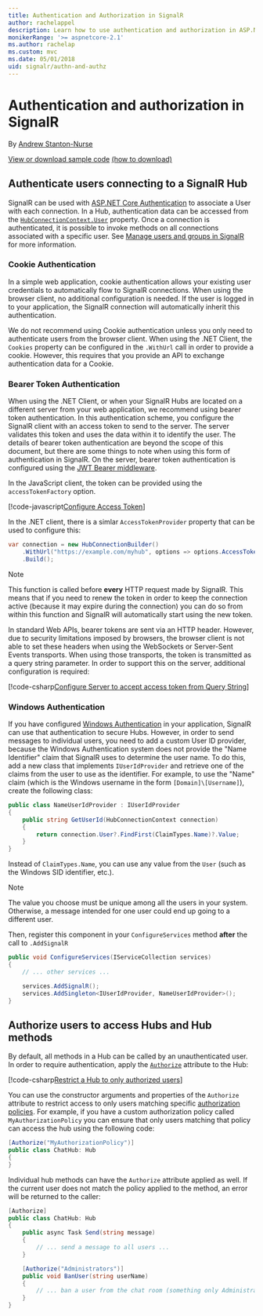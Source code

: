 ```yaml
---
title: Authentication and Authorization in SignalR
author: rachelappel
description: Learn how to use authentication and authorization in ASP.NET Core SignalR.
monikerRange: '>= aspnetcore-2.1'
ms.author: rachelap
ms.custom: mvc
ms.date: 05/01/2018
uid: signalr/authn-and-authz
---
```


# Authentication and authorization in SignalR

By [Andrew Stanton-Nurse](https://twitter.com/anurse)

[View or download sample code](https://github.com/aspnet/Docs/tree/master/aspnetcore/signalr/authn-and-authz/sample/ ) [(how to download)](xref:tutorials/index#how-to-download-a-sample)

## Authenticate users connecting to a SignalR Hub

SignalR can be used with [ASP.NET Core Authentication](xref:security/authentication/index) to associate a User with each connection. In a Hub, authentication data can be accessed from the [`HubConnectionContext.User`](/dotnet/api/microsoft.aspnetcore.signalr.hubconnectioncontext.user?view=aspnetcore-2.1) property. Once a connection is authenticated, it is possible to invoke methods on all connections associated with a specific user. See [Manage users and groups in SignalR](xref:signalr/groups) for more information.

### Cookie Authentication

In a simple web application, cookie authentication allows your existing user credentials to automatically flow to SignalR connections. When using the browser client, no additional configuration is needed. If the user is logged in to your application, the SignalR connection will automatically inherit this authentication.

We do not recommend using Cookie authentication unless you only need to authenticate users from the browser client. When using the .NET Client, the `Cookies` property can be configured in the `.WithUrl` call in order to provide a cookie. However, this requires that you provide an API to exchange authentication data for a Cookie.

### Bearer Token Authentication

When using the .NET Client, or when your SignalR Hubs are located on a different server from your web application, we recommend using bearer token authentication. In this authentication scheme, you configure the SignalR client with an access token to send to the server. The server validates this token and uses the data within it to identify the user. The details of bearer token authentication are beyond the scope of this document, but there are some things to note when using this form of authentication in SignalR. On the server, bearer token authentication is configured using the [JWT Bearer middleware](/dotnet/api/microsoft.extensions.dependencyinjection.jwtbearerextensions.addjwtbearer?view=aspnetcore-2.1).

In the JavaScript client, the token can be provided using the `accessTokenFactory` option.

[!code-javascript[Configure Access Token](authn-and-authz/sample/wwwroot/js/chat.ts?range=63-65)]

In the .NET client, there is a simlar `AccessTokenProvider` property that can be used to configure this:

```csharp
var connection = new HubConnectionBuilder()
    .WithUrl("https://example.com/myhub", options => options.AccessTokenProvider = () => _myAccessToken)
    .Build();
```

> [!NOTE]
> This function is called before **every** HTTP request made by SignalR. This means that if you need to renew the token in order to keep the connection active (because it may expire during the connection) you can do so from within this function and SignalR will automatically start using the new token.

In standard Web APIs, bearer tokens are sent via an HTTP header. However, due to security limitations imposed by browsers, the browser client is not able to set these headers when using the WebSockets or Server-Sent Events transports. When using those transports, the token is transmitted as a query string parameter. In order to support this on the server, additional configuration is required:

[!code-csharp[Configure Server to accept access token from Query String](authn-and-authz/sample/Startup.cs?range=33-34,42-80,90)]

### Windows Authentication

If you have configured [Windows Authentication](xref:security/windowsauth) in your application, SignalR can use that authentication to secure Hubs. However, in order to send messages to individual users, you need to add a custom User ID provider, because the Windows Authentication system does not provide the "Name Identifier" claim that SignalR uses to determine the user name. To do this, add a new class that implements `IUserIdProvider` and retrieve one of the claims from the user to use as the identifier. For example, to use the "Name" claim (which is the Windows username in the form `[Domain]\[Username]`), create the following class:

```csharp
public class NameUserIdProvider : IUserIdProvider
{
    public string GetUserId(HubConnectionContext connection)
    {
        return connection.User?.FindFirst(ClaimTypes.Name)?.Value;
    }
}
```

Instead of `ClaimTypes.Name`, you can use any value from the `User` (such as the Windows SID identifier, etc.).

> [!NOTE]
> The value you choose must be unique among all the users in your system. Otherwise, a message intended for one user could end up going to a different user.

Then, register this component in your `ConfigureServices` method **after** the call to `.AddSignalR`

```csharp
public void ConfigureServices(IServiceCollection services)
{
    // ... other services ...

    services.AddSignalR();
    services.AddSingleton<IUserIdProvider, NameUserIdProvider>();
}
```

## Authorize users to access Hubs and Hub methods

By default, all methods in a Hub can be called by an unauthenticated user. In order to require authentication, apply the [`Authorize`](/dotnet/api/microsoft.aspnetcore.authorization.authorizeattribute?view=aspnetcore-2.1) attribute to the Hub:

[!code-csharp[Restrict a Hub to only authorized users](authn-and-authz/sample/Hubs/ChatHub.cs?range=8-10,32)]

You can use the constructor arguments and properties of the `Authorize` attribute to restrict access to only users matching specific [authorization policies](xref:security/authorization/policies). For example, if you have a custom authorization policy called `MyAuthorizationPolicy` you can ensure that only users matching that policy can access the hub using the following code:

```csharp
[Authorize("MyAuthorizationPolicy")]
public class ChatHub: Hub
{
}
```

Individual hub methods can have the `Authorize` attribute applied as well. If the current user does not match the policy applied to the method, an error will be returned to the caller:

```csharp
[Authorize]
public class ChatHub: Hub
{
    public async Task Send(string message)
    {
        // ... send a message to all users ...
    }

    [Authorize("Administrators")]
    public void BanUser(string userName)
    {
        // ... ban a user from the chat room (something only Administrators can do) ...
    }
}
```